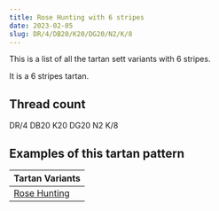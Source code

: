 ```yaml
---
title: Rose Hunting with 6 stripes
date: 2023-02-05
slug: DR/4/DB20/K20/DG20/N2/K/8
---
```

This is a list of all the tartan sett variants with 6 stripes.

It is a 6 stripes tartan.


## Thread count
DR/4 DB20 K20 DG20 N2 K/8

## Examples of this tartan pattern

| Tartan Variants |
|---------------|
| [Rose Hunting](/variants/dr/4/db20/k20/dg20/n2/k/8-db000052-dg11450d-draa0000-k000000-naaaaaa)||
